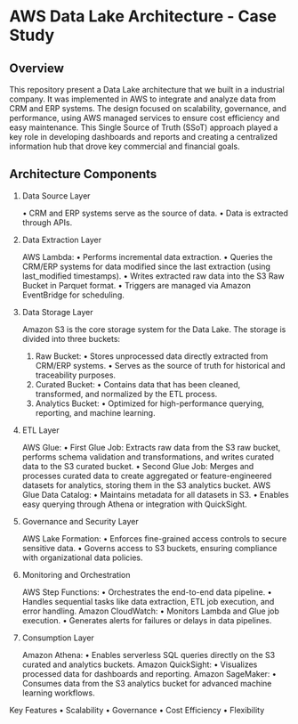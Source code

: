 # AWS Data Lake Architecture - Case Study

## Overview

This repository present a Data Lake architecture that we built in a industrial company. It was implemented in AWS to integrate and analyze data from CRM and ERP systems. The design focused on scalability, governance, and performance, using AWS managed services to ensure cost efficiency and easy maintenance. This Single Source of Truth (SSoT) approach played a key role in developing dashboards and reports and creating a centralized information hub that drove key commercial and financial goals.

## Architecture Components

1. Data Source Layer

	•	CRM and ERP systems serve as the source of data.
	•	Data is extracted through APIs.

2. Data Extraction Layer

	AWS Lambda:
	•	Performs incremental data extraction.
	•	Queries the CRM/ERP systems for data modified since the last extraction (using last_modified timestamps).
	•	Writes extracted raw data into the S3 Raw Bucket in Parquet format.
	•	Triggers are managed via Amazon EventBridge for scheduling.

 3. Data Storage Layer

	Amazon S3 is the core storage system for the Data Lake. The storage is divided into three buckets:
	1.	Raw Bucket:
	•	Stores unprocessed data directly extracted from CRM/ERP systems.
	•	Serves as the source of truth for historical and traceability purposes.
	2.	Curated Bucket:
	•	Contains data that has been cleaned, transformed, and normalized by the ETL process.
	3.	Analytics Bucket:
	•	Optimized for high-performance querying, reporting, and machine learning.

 4. ETL Layer

	AWS Glue:
	•	First Glue Job: Extracts raw data from the S3 raw bucket, performs schema validation and transformations, and writes curated data to the S3 curated bucket.
	•	Second Glue Job: Merges and processes curated data to create aggregated or feature-engineered datasets for analytics, storing them in the S3 analytics bucket.
	AWS Glue Data Catalog:
	•	Maintains metadata for all datasets in S3.
	•	Enables easy querying through Athena or integration with QuickSight.

 5. Governance and Security Layer

	AWS Lake Formation:
	•	Enforces fine-grained access controls to secure sensitive data.
	•	Governs access to S3 buckets, ensuring compliance with organizational data policies.

 6. Monitoring and Orchestration

	AWS Step Functions:
	•	Orchestrates the end-to-end data pipeline.
	•	Handles sequential tasks like data extraction, ETL job execution, and error handling.
	Amazon CloudWatch:
	•	Monitors Lambda and Glue job execution.
	•	Generates alerts for failures or delays in data pipelines.

 7. Consumption Layer

   	Amazon Athena:
	• 	Enables serverless SQL queries directly on the S3 curated and analytics buckets.
   	Amazon QuickSight:
	•	Visualizes processed data for dashboards and reporting.
   	Amazon SageMaker:
	•	Consumes data from the S3 analytics bucket for advanced machine learning workflows.

Key Features
	•	Scalability
	•	Governance
	•	Cost Efficiency
	•	Flexibility
